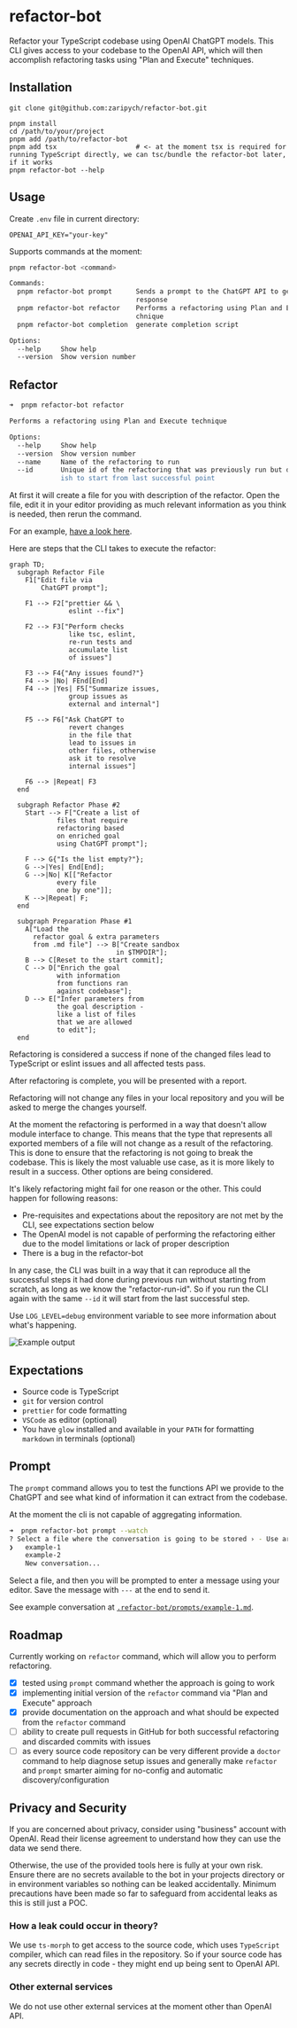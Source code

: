 # refactor-bot

Refactor your TypeScript codebase using OpenAI ChatGPT models. This CLI gives
access to your codebase to the OpenAI API, which will then accomplish
refactoring tasks using "Plan and Execute" techniques.

## Installation

```
git clone git@github.com:zaripych/refactor-bot.git
```

```
pnpm install
cd /path/to/your/project
pnpm add /path/to/refactor-bot
pnpm add tsx                    # <- at the moment tsx is required for running TypeScript directly, we can tsc/bundle the refactor-bot later, if it works
pnpm refactor-bot --help
```

## Usage

Create `.env` file in current directory:

```
OPENAI_API_KEY="your-key"
```

Supports commands at the moment:

```sh
pnpm refactor-bot <command>

Commands:
  pnpm refactor-bot prompt      Sends a prompt to the ChatGPT API to generate a
                                response
  pnpm refactor-bot refactor    Performs a refactoring using Plan and Execute te
                                chnique
  pnpm refactor-bot completion  generate completion script

Options:
  --help     Show help                                                 [boolean]
  --version  Show version number                                       [boolean]
```

## Refactor

```sh
➜  pnpm refactor-bot refactor

Performs a refactoring using Plan and Execute technique

Options:
  --help     Show help                                                 [boolean]
  --version  Show version number                                       [boolean]
  --name     Name of the refactoring to run                             [string]
  --id       Unique id of the refactoring that was previously run but didn't fin
             ish to start from last successful point                    [string]
```

At first it will create a file for you with description of the refactor. Open
the file, edit it in your editor providing as much relevant information as you
think is needed, then rerun the command.

For an example,
[have a look here](https://github.com/zaripych/refactor-bot/blob/5374a8381edb5b7adb431ff4847f826872221756/.refactor-bot/refactors/replace-read-file-sync/goal.md#L9).

Here are steps that the CLI takes to execute the refactor:

```mermaid
graph TD;
  subgraph Refactor File
    F1["Edit file via
        ChatGPT prompt"];

    F1 --> F2["prettier && \
               eslint --fix"]

    F2 --> F3["Perform checks
               like tsc, eslint,
               re-run tests and
               accumulate list
               of issues"]

    F3 --> F4{"Any issues found?"}
    F4 --> |No| FEnd[End]
    F4 --> |Yes| F5["Summarize issues,
               group issues as
               external and internal"]

    F5 --> F6["Ask ChatGPT to
               revert changes
               in the file that
               lead to issues in
               other files, otherwise
               ask it to resolve
               internal issues"]

    F6 --> |Repeat| F3
  end

  subgraph Refactor Phase #2
    Start --> F["Create a list of
            files that require
            refactoring based
            on enriched goal
            using ChatGPT prompt"];

    F --> G{"Is the list empty?"};
    G -->|Yes| End[End];
    G -->|No| K[["Refactor
            every file
            one by one"]];
    K -->|Repeat| F;
  end

  subgraph Preparation Phase #1
    A["Load the
      refactor goal & extra parameters
      from .md file"] --> B["Create sandbox
                           in $TMPDIR"];
    B --> C[Reset to the start commit];
    C --> D["Enrich the goal
            with information
            from functions ran
            against codebase"];
    D --> E["Infer parameters from
            the goal description -
            like a list of files
            that we are allowed
            to edit"];
  end
```

Refactoring is considered a success if none of the changed files lead to
TypeScript or eslint issues and all affected tests pass.

After refactoring is complete, you will be presented with a report.

Refactoring will not change any files in your local repository and you will be
asked to merge the changes yourself.

At the moment the refactoring is performed in a way that doesn't allow module
interface to change. This means that the type that represents all exported
members of a file will not change as a result of the refactoring. This is done
to ensure that the refactoring is not going to break the codebase. This is
likely the most valuable use case, as it is more likely to result in a success.
Other options are being considered.

It's likely refactoring might fail for one reason or the other. This could
happen for following reasons:

-   Pre-requisites and expectations about the repository are not met by the CLI,
    see expectations section below
-   The OpenAI model is not capable of performing the refactoring either due to
    the model limitations or lack of proper description
-   There is a bug in the refactor-bot

In any case, the CLI was built in a way that it can reproduce all the successful
steps it had done during previous run without starting from scratch, as long as
we know the "refactor-run-id". So if you run the CLI again with the same `--id`
it will start from the last successful step.

Use `LOG_LEVEL=debug` environment variable to see more information about what's
happening.

![Example output](.refactor-bot/refactors/replace-read-file-sync/example-report.png?raw=true 'Example output')

## Expectations

-   Source code is TypeScript
-   `git` for version control
-   `prettier` for code formatting
-   `VSCode` as editor (optional)
-   You have `glow` installed and available in your `PATH` for formatting
    `markdown` in terminals (optional)

## Prompt

The `prompt` command allows you to test the functions API we provide to the
ChatGPT and see what kind of information it can extract from the codebase.

At the moment the cli is not capable of aggregating information.

```sh
➜  pnpm refactor-bot prompt --watch
? Select a file where the conversation is going to be stored › - Use arrow-keys. Return to submit.
❯   example-1
    example-2
    New conversation...
```

Select a file, and then you will be prompted to enter a message using your
editor. Save the message with `---` at the end to send it.

See example conversation at
[`.refactor-bot/prompts/example-1.md`](.refactor-bot/prompts/example-1.md).

## Roadmap

Currently working on `refactor` command, which will allow you to perform
refactoring.

-   [x] tested using `prompt` command whether the approach is going to work
-   [x] implementing initial version of the `refactor` command via "Plan and
        Execute" approach
-   [x] provide documentation on the approach and what should be expected from
        the `refactor` command
-   [ ] ability to create pull requests in GitHub for both successful
        refactoring and discarded commits with issues
-   [ ] as every source code repository can be very different provide a `doctor`
        command to help diagnose setup issues and generally make `refactor` and
        `prompt` smarter aiming for no-config and automatic
        discovery/configuration

## Privacy and Security

If you are concerned about privacy, consider using "business" account with
OpenAI. Read their license agreement to understand how they can use the data we
send there.

Otherwise, the use of the provided tools here is fully at your own risk. Ensure
there are no secrets available to the bot in your projects directory or in
environment variables so nothing can be leaked accidentally. Minimum precautions
have been made so far to safeguard from accidental leaks as this is still just a
POC.

### How a leak could occur in theory?

We use `ts-morph` to get access to the source code, which uses `TypeScript`
compiler, which can read files in the repository. So if your source code has any
secrets directly in code - they might end up being sent to OpenAI API.

### Other external services

We do not use other external services at the moment other than OpenAI API.
